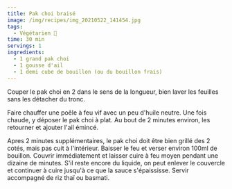```yaml
---
title: Pak choi braisé
image: /img/recipes/img_20210522_141454.jpg
tags:
  - Végétarien 🌿
time: 30 min
servings: 1
ingredients:
  - 1 grand pak choi
  - 1 gousse d'ail
  - 1 demi cube de bouillon (ou du bouillon frais)
---
```

Couper le pak choi en 2 dans le sens de la longueur, bien laver les feuilles sans les détacher du tronc.

Faire chauffer une poêle à feu vif avec un peu d'huile neutre. Une fois chaude, y déposer le pak choi à plat. Au bout de 2 minutes environ, les retourner et ajouter l'ail émincé.

Apres 2 minutes supplémentaires, le pak choi doit être bien grillé des 2 cotés, mais pas cuit à l'intérieur. Baisser le feu et verser environ 100ml de bouillon. Couvrir immédiatement et laisser cuire à feu moyen pendant une dizaine de minutes. S'il reste encore du liquide, on peut enlever le couvercle et continuer à cuire jusqu'à ce que la sauce s'épaississe. Servir accompagné de riz thaï ou basmati.